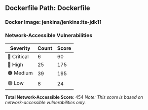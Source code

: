## Dockerfile Path: Dockerfile

### Docker Image: jenkins/jenkins:lts-jdk11
### Network-Accessible Vulnerabilities
| Severity | Count | Score |
|----------|-------|-------|
| 🛑 Critical | 6 | 60 |
| 🔴 High | 25 | 175 |
| 🟠 Medium | 39 | 195 |
| 🟢 Low | 8 | 24 |

**Total Network-Accessible Score**: 454
*Note: This score is based on network-accessible vulnerabilities only.*